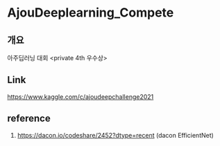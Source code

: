 # AjouDeeplearning_Compete
## 개요
아주딥러닝 대회
<private 4th 우수상>
## Link
https://www.kaggle.com/c/ajoudeepchallenge2021

## reference
1. https://dacon.io/codeshare/2452?dtype=recent (dacon EfficientNet)
